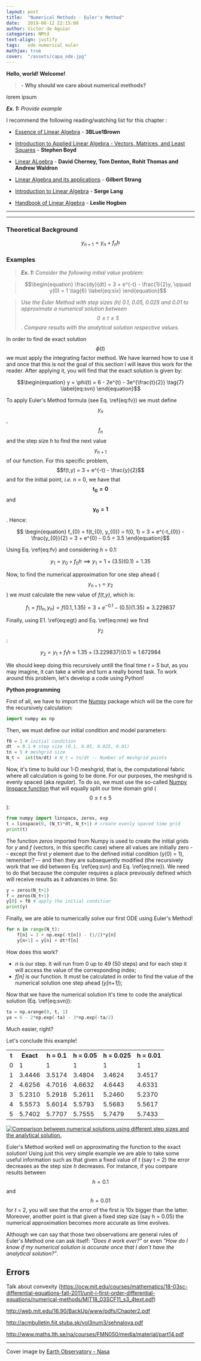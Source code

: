 ```yaml
---
layout: post
title:  "Numerical Methods - Euler's Method"
date:   2019-06-12 22:15:00
author: Victor de Aguiar
categories: NMtd
text-align: justify
tags:	ode numerical euler
mathjax: true
cover:  "/assets/capa_ode.jpg"
---
```

**Hello, world! Welcome!**



> **- Why should we care about numerical methods?**

<p align="justify">
lorem ipsum
</p>

<p align="justify"> <i><b>Ex. 1:</b></i> <i>Provide example</i> </p>

I recommend the following reading/watching list for this chapter :

- [Essence of Linear Algebra](https://www.youtube.com/watch?v=fNk_zzaMoSs&list=PLZHQObOWTQDPD3MizzM2xVFitgF8hE_ab) - **3BLue1Brown**

- [Introduction to Applied Linear Algebra - Vectors, Matrices, and Least Squares](http://vmls-book.stanford.edu/vmls.pdf) - **Stephen Boyd**

- [Linear ALgebra](https://www.math.ucdavis.edu/~linear/linear-guest.pdf) - **David Cherney, Tom Denton, Rohit Thomas and Andrew Waldron**

- [Linear Algebra and its applications](http://www.math.hcmus.edu.vn/~bxthang/Linear%20algebra%20and%20its%20applications.pdf) - **Gilbert Strang**

- [Introduction to Linear Algebra](http://www.math.nagoya-u.ac.jp/~richard/teaching/f2014/Lin_alg_Lang.pdf) - **Serge Lang**

- [Handbook of Linear Algebra](http://www2.fiit.stuba.sk/~kvasnicka/QuantumComputing/Hogben-Handbook%20of%20Linear%20Algebra-%28CRC%20press,%202007%29.pdf) - **Leslie Hogben**

----
----

### Theoretical Background

$$\begin{equation} y_{n+1} = y_{n} + f_{n}h \tag{5} \label{eq:fv} \end{equation}$$

### Examples

> <i><b> Ex. 1: </b> Consider the following initial value problem:</i>

> $$\begin{equation} \frac{dy}{dt} = 3 + e^{-t} - \frac{1}{2}y, \qquad y(0) = 1 \tag{6} \label{eq:six} \end{equation}$$

> <i>Use the Euler Method with step sizes (h) 0.1, 0.05, 0.025 and 0.01 to approximate a numerical solution between $$ 0 \leq t \leq 5 $$. Compare results with the analytical solution respective values.</i> 

In order to find de exact solution $$\phi(t)$$ we must apply the integrating factor method. We have learned how to use it and once that this is not the goal of this section I will leave this work for the reader. After applying it, you will find that the exact solution is given by:

$$\begin{equation} y = \phi(t) = 6 - 2e^{t} - 3e^{\frac{t}{2}} \tag{7} \label{eq:svn} \end{equation}$$  

To apply Euler's Method formula (see Eq. \ref{eq:fv}) we must define $$y_{n}$$, $$f_{n}$$ and the step size *h* to find the next value $$y_{n+1}$$ of our function. For this specific problem, $$f(t,y) = 3 + e^{-t} - \frac{y}{2}$$ and for the initial point, *i.e.* n = 0, we have that $$\mathbf{t_{0} = 0}$$ and $$\mathbf{y_{0} = 1}$$. Hence:

$$ \begin{equation} f_{0} = f(t_{0}, y_{0}) = f(0, 1) = 3 + e^{-t_{0}} - \frac{y_{0}}{2} = 3 + e^{0} - 0.5 = 3.5 \end{equation}$$ 

Using Eq. \ref{eq:fv} and considering *h* = 0.1:

$$\begin{equation} y_{1} = y_{0} + f_{0}h \implies y_{1} = 1 + (3.5)(0.1) = 1.35 \end{equation} \tag{8} \label{eq:egt}$$

Now, to find the numerical approximation for one step ahead ($$y_{n+1} = y_{2}$$) we must calculate the new value of *f(t,y)*, which is:

$$ \begin{equation} f_{1} = f(t_{n}, y_{n}) = f(0.1, 1.35) = 3 + e^{-0.1} - (0.5)(1.35) \approx 3.229837 \tag{9} \label{eq:nne}\end{equation}$$

Finally, using E1. \ref{eq:egt} and Eq. \ref{eq:nne} we find $$y_{2}$$:

$$ \begin{equation} y_{2} = y_{1} + f_{1}h \approx 1.35 + (3.229837)(0.1) \approx 1.672984 \end{equation}$$

We should keep doing this recursively untill the final time *t = 5* but, as you may imagine, it can take a while and turn a really bored task. To work around this problem, let's develop a code using Python!

**Python programming**

First of all, we have to import the [Numpy](https://www.numpy.org/) package which will be the core for the recursively calculation:

```python 
import numpy as np
```
Then, we must define our initial condition and model parameters:

```python
f0 = 1 # initial condition
dt  = 0.1 # step size (0.1, 0.05, 0.025, 0.01) 
tn = 5 # meshgrid size
N_t =  int(tn/dt) # N_t = tn/dt -- Number of meshgrid points
```
Now, it's time to build our 1-D meshgrid, that is, the computational fabric where all calculation is going to be done. For our purposes, the meshgrid is evenly spaced (aka *regular*). To do so, we must use the so-called [Numpy linspace function](https://docs.scipy.org/doc/numpy/reference/generated/numpy.linspace.html) that will equally split our time domain grid ($$0 \leq t \leq 5$$):   

```python
from numpy import linspace, zeros, exp
t = linspace(0, (N_t)*dt, N_t+1) # create evenly spaced time grid
print(t)
```
The function *zeros* imported from Numpy is used to create the initial grids for *y* and *f* (vectors, in this specific case) where all values are initially zero -- except the first *y* element due to the defined initial condition (y(0) = 1), remember? -- and then they are subsequently modified (the recursively work that we did between Eq. \ref{eq:svn} and Eq. \ref{eq:nne}). We need to do that because the computer requires a place previously defined which will receive results as it advances in time. So:

```python       
y = zeros(N_t+1)
f = zeros(N_t+1)
y[0] = f0 # apply the initial condition
print(y)
```

Finally, we are able to numerically solve our first ODE using Euler's Method! 

```python
for n in range(N_t):
    f[n] = 3 + np.exp(-t[n]) - (1/2)*y[n]
    y[n+1] = y[n] + dt*f[n]
```
How does this work? 

- *n* is our step. It will run from 0 up to 49 (50 steps) and for each step it will access the value of the corresponding index;
- *f[n]* is our function. It must be calculated in order to find the value of the numerical solution one step ahead (*y[n+1]*);

Now that we have the numerical solution it's time to code the analytical solution (Eq. \ref{eq:svn}):

```python
ta = np.arange(0, t, 1)
ya = 6 - 2*np.exp(-ta) - 3*np.exp(-ta/2)
```
Much easier, right?

Let's conclude this example! 

<table cellspacing="0" cellpadding="0">
  <tr>
    <th> t </th><th> Exact </th><th> h = 0.1 </th><th> h = 0.05 </th><th> h = 0.025 </th><th> h = 0.01 </th>
  </tr>
  <tr>
    <td>0</td><td>1</td><td>1</td><td>1</td><td>1</td><td>1</td>
  </tr>
  <tr class="even">
    <td>1</td><td>3.4446</td><td>3.5174</td><td>3.4804</td><td>3.4624</td><td>3.4517</td>
  </tr>
  <tr>
    <td>2</td><td>4.6256</td><td>4.7016</td><td>4.6632</td><td>4.6443</td><td>4.6331</td>
  </tr>
  <tr>
    <td>3</td><td>5.2310</td><td>5.2918</td><td>5.2611</td><td>5.2460</td><td>5.2370</td>
  </tr>
  <tr>
    <td>4</td><td>5.5573</td><td>5.6014</td><td>5.5793</td><td>5.5683</td><td>5.5617</td>
  </tr>
  <tr>
    <td>5</td><td>5.7402</td><td>5.7707</td><td>5.7555</td><td>5.7479</td><td>5.7433</td>
  </tr>
</table>

<a href="https://raw.githubusercontent.com/vic1309/lerofly/gh-pages/assets/euler_ex1.png" data-lightbox="euler1-large" data-title="Comparison between numerical solutions using different step sizes and the analytical solution.">
  <img src="https://raw.githubusercontent.com/vic1309/lerofly/gh-pages/assets/euler_ex1.png" title="Comparison between numerical solutions using different step sizes and the analytical solution.">
</a>

Euler's Method worked well on approximating the function to the exact solution! Using just this very simple example we are able to take some useful information such as that given a fixed value of *t* (say t = 2) the error decreases as the step size *h* decreases. For instance, if you compare results between $$h = 0.1$$ and $$h = 0.01$$ for *t* = 2, you will see that the error of the first is 10x bigger than the latter. Moreover, another point is that given a fixed step size (say h = 0.05) the numerical approximation becomes more accurate as time evolves. 

Although we can say that those two observations are general rules of Euler's Method one can ask itself: *"Does it work ever?"* or even *"How do I know if my numerical solution is accurate once that I don't have the analytical solution?"*.  



## Errors

Talk about convexity (https://ocw.mit.edu/courses/mathematics/18-03sc-differential-equations-fall-2011/unit-i-first-order-differential-equations/numerical-methods/MIT18_03SCF11_s3_4text.pdf)

http://web.mit.edu/16.90/BackUp/www/pdfs/Chapter2.pdf

http://acmbulletin.fiit.stuba.sk/vol3num3/sehnalova.pdf

http://www.maths.lth.se/na/courses/FMN050/media/material/part14.pdf

----

Cover image by [Earth Observatory - Nasa](https://earthobservatory.nasa.gov/images/41161/katabatic-winds-rake-antarcticas-terra-nova-bay)

[jekyll]:      http://jekyllrb.com
[jekyll-gh]:   https://github.com/jekyll/jekyll
[jekyll-help]: https://github.com/jekyll/jekyll-help
[highlight]:   https://highlightjs.org/
[lightbox]:    http://lokeshdhakar.com/projects/lightbox2/
[jekyll-archive]: https://github.com/jekyll/jekyll-archives
[liquid]: https://github.com/Shopify/liquid/wiki/Liquid-for-Designers
